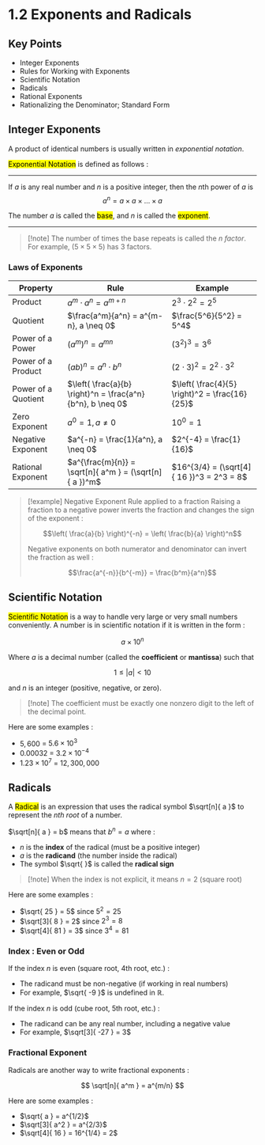 # 1.2 Exponents and Radicals

## Key Points

- Integer Exponents
- Rules for Working with Exponents
- Scientific Notation
- Radicals
- Rational Exponents
- Rationalizing the Denominator; Standard Form

## Integer Exponents

A product of identical numbers is usually written in *exponential notation*.

<mark class="hltr-trippy">Exponential Notation</mark> is defined as follows :

---

If $a$ is any real number and $n$ is a positive integer, then the $n$th power of $a$ is
$$
a^n = a \times a \times \dots \times a
$$

The number $a$ is called the <mark class="hltr-trippy">base</mark>, and $n$ is called the <mark class="hltr-trippy">exponent</mark>.

---

> [!note] The number of times the base repeats is called the $n$ *factor*.
> For example, $(5 \times 5 \times 5)$ has 3 factors.


### Laws of Exponents

| Property            | Rule                                                       | Example                                        |
| ------------------- | ---------------------------------------------------------- | ---------------------------------------------- |
| Product             | $a^m \cdot a^n = a^{m+n}$                                  | $2^3 \cdot 2^2 = 2^5$                          |
| Quotient            | $\frac{a^m}{a^n} = a^{m-n}, a \neq 0$                      | $\frac{5^6}{5^2} = 5^4$                        |
| Power of a Power    | $(a^m)^n = a^{mn}$                                         | $(3^2)^3 = 3^6$                                |
| Power of a Product  | $(ab)^n = a^n \cdot b^n$                                   | $(2 \cdot 3)^2 = 2^2 \cdot 3^2$                |
| Power of a Quotient | $\left( \frac{a}{b} \right)^n = \frac{a^n}{b^n}, b \neq 0$ | $\left( \frac{4}{5} \right)^2 = \frac{16}{25}$ |
| Zero Exponent       | $a^0 = 1, a \neq 0$                                        | $10^0 = 1$                                     |
| Negative Exponent   | $a^{-n} = \frac{1}{a^n}, a \neq 0$                         | $2^{-4} = \frac{1}{16}$                        |
| Rational Exponent   | $a^{\frac{m}{n}} = \sqrt[n]{ a^m } = (\sqrt[n]{ a })^m$    | $16^{3/4} = (\sqrt[4]{ 16 })^3 = 2^3 = 8$      |

> [!example] Negative Exponent Rule applied to a fraction
> Raising a fraction to a negative power inverts the fraction and changes the sign of the exponent :
> 
> $$\left( \frac{a}{b} \right)^{-n} = \left( \frac{b}{a} \right)^n$$
> 
> Negative exponents on both numerator and denominator can invert the fraction as well :
> 
> $$\frac{a^{-n}}{b^{-m}} = \frac{b^m}{a^n}$$


## Scientific Notation

<mark class="hltr-trippy">Scientific Notation</mark> is a way to handle very large or very small numbers conveniently. A number is in scientific notation if it is written in the form :

$$
a \times 10^n
$$

Where $a$ is a decimal number (called the **coefficient** or **mantissa**) such that

$$
1 \leq |a| < 10
$$

and $n$ is an integer (positive, negative, or zero).

> [!note] The coefficient must be exactly one nonzero digit to the left of the decimal point.

Here are some examples :
- $5,600$ = $5.6 \times 10^3$
- $0.00032$ = $3.2 \times 10^{-4}$
- $1.23 \times 10^7$ = $12,300,000$


## Radicals

A <mark class="hltr-trippy">Radical</mark> is an expression that uses the radical symbol $\sqrt[n]{ a }$ to represent the *nth root* of a number.

$\sqrt[n]{ a } = b$  means that   $b^n = a$  where :
- $n$ is the **index** of the radical (must be a positive integer)
- $a$ is the **radicand** (the number inside the radical)
- The symbol $\sqrt{  }$ is called the **radical sign**

> [!note] When the index is not explicit, it means $n = 2$  (square root)

Here are some examples :
- $\sqrt{ 25 } = 5$  since  $5^2 = 25$
- $\sqrt[3]{ 8 } = 2$  since $2^3 = 8$
- $\sqrt[4]{ 81 } = 3$  since  $3^4 = 81$


### Index : Even or Odd

If the index $n$ is even (square root, 4th root, etc.) :
- The radicand must be non-negative (if working in real numbers)
- For example, $\sqrt{ -9 }$  is undefined in $\mathbb{R}$.

If the index $n$ is odd (cube root, 5th root, etc.) :
- The radicand can be any real number, including a negative value
- For example, $\sqrt[3]{ -27 } = 3$


### Fractional Exponent

Radicals are another way to write fractional exponents :

$$
\sqrt[n]{ a^m } = a^{m/n}
$$

Here are some examples :
- $\sqrt{ a } = a^{1/2}$
- $\sqrt[3]{ a^2 } = a^{2/3}$
- $\sqrt[4]{ 16 } = 16^{1/4} = 2$

